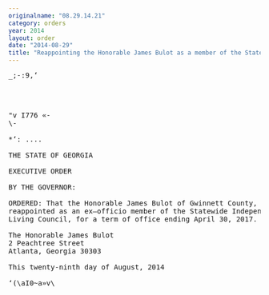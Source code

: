 ```yaml
---
originalname: "08.29.14.21"
category: orders
year: 2014
layout: order
date: "2014-08-29"
title: "Reappointing the Honorable James Bulot as a member of the Statewide Independent Living Council"
---
```

<pre>
_;-:9,‘

  
 

"v I776 «-
\-

*‘: ....

THE STATE OF GEORGIA

EXECUTIVE ORDER

BY THE GOVERNOR:

ORDERED: That the Honorable James Bulot of Gwinnett County, Georgia, is
reappointed as an ex—officio member of the Statewide Independent
Living Council, for a term of office ending April 30, 2017.

The Honorable James Bulot
2 Peachtree Street
Atlanta, Georgia 30303

This twenty-ninth day of August, 2014

‘(\aI0~a»v\<J:')¢aL

GOVERNOR

</pre>

